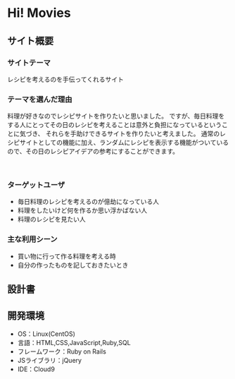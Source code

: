 # Hi! Movies
## サイト概要
### サイトテーマ
レシピを考えるのを手伝ってくれるサイト
​
### テーマを選んだ理由
料理が好きなのでレシピサイトを作りたいと思いました。
ですが、毎日料理をする人にとってその日のレシピを考えることは意外と負担になっているということに気づき、
それらを手助けできるサイトを作りたいと考えました。
通常のレシピサイトとしての機能に加え、ランダムにレシピを表示する機能がついているので、その日のレシピアイデアの参考にすることができます。

​
### ターゲットユーザ
- 毎日料理のレシピを考えるのが億劫になっている人
- 料理をしたいけど何を作るか思い浮かばない人
- 料理のレシピを見たい人

### 主な利用シーン
- 買い物に行って作る料理を考える時
- 自分の作ったものを記しておきたいとき
​
## 設計書


## 開発環境
- OS：Linux(CentOS)
- 言語：HTML,CSS,JavaScript,Ruby,SQL
- フレームワーク：Ruby on Rails
- JSライブラリ：jQuery
- IDE：Cloud9
​